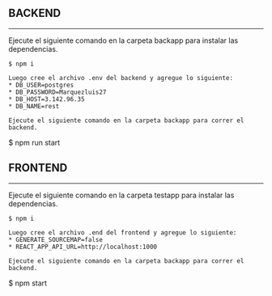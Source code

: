 ## BACKEND
***
Ejecute el siguiente comando en la carpeta backapp para instalar las dependencias. 
```
$ npm i

Luego cree el archivo .env del backend y agregue lo siguiente:
* DB_USER=postgres
* DB_PASSWORD=Marquezluis27
* DB_HOST=3.142.96.35
* DB_NAME=rest

Ejecute el siguiente comando en la carpeta backapp para correr el backend. 
```
$ npm run start


## FRONTEND
***
Ejecute el siguiente comando en la carpeta testapp para instalar las dependencias. 
```
$ npm i

Luego cree el archivo .end del frontend y agregue lo siguiente:
* GENERATE_SOURCEMAP=false
* REACT_APP_API_URL=http://localhost:1000

Ejecute el siguiente comando en la carpeta backapp para correr el backend. 
```
$ npm start
